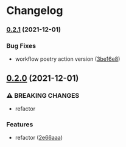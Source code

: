 # Changelog

### [0.2.1](https://www.github.com/kameshsampath/ansible-collection-kubernetes-spices/compare/v0.2.0...v0.2.1) (2021-12-01)


### Bug Fixes

* workflow poetry action version ([3be16e8](https://www.github.com/kameshsampath/ansible-collection-kubernetes-spices/commit/3be16e8971508ce4559c18207e0e9e185569cb88))

## [0.2.0](https://www.github.com/kameshsampath/ansible-collection-kubernetes-spices/compare/v0.1.2...v0.2.0) (2021-12-01)


### ⚠ BREAKING CHANGES

* refactor

### Features

* refactor ([2e66aaa](https://www.github.com/kameshsampath/ansible-collection-kubernetes-spices/commit/2e66aaa670e4bdcd807d58585d9ac3980e1362a6))

